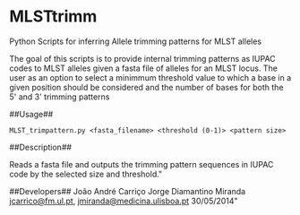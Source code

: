 MLSTtrimm
=========

Python Scripts for inferring Allele trimming patterns for MLST alleles 

The goal of this scripts is to provide internal trimming patterns as IUPAC codes to MLST alleles given a fasta file of alleles for an MLST locus. The user as an option to select a minimmum threshold value to which a base in a given position should be considered and the number of bases for both the 5' and 3' trimming patterns

##Usage##

    MLST_trimpattern.py <fasta_filename> <threshold (0-1)> <pattern size> 

##Description##

Reads a fasta file and outputs the trimming pattern sequences in IUPAC code by the selected size and threshold."

##Developers##
João André Carriço
Jorge Diamantino Miranda 
jcarrico@fm.ul.pt, jmiranda@medicina.ulisboa.pt  30/05/2014"
